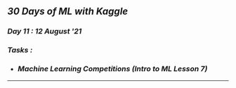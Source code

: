 ## _30 Days of ML with Kaggle_
### _Day 11 : 12 August '21_
### _Tasks :_
* ### **_Machine Learning Competitions (Intro to ML Lesson 7)_**
---
